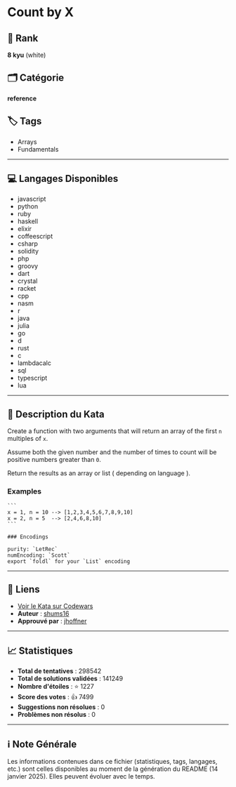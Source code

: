 # Count by X

## 🏅 Rank
**8 kyu** (white)

## 🗂️ Catégorie
**reference**

## 🏷️ Tags
- Arrays
- Fundamentals

---

## 💻 Langages Disponibles
- javascript
- python
- ruby
- haskell
- elixir
- coffeescript
- csharp
- solidity
- php
- groovy
- dart
- crystal
- racket
- cpp
- nasm
- r
- java
- julia
- go
- d
- rust
- c
- lambdacalc
- sql
- typescript
- lua

---

## 📜 Description du Kata

Create a function with two arguments that will return an array of the first `n` multiples of `x`. 

Assume both the given number and the number of times to count will be positive numbers greater than `0`. 

Return the results as an array or list ( depending on language ).

### Examples 

~~~if-not:lambdacalc
```
x = 1, n = 10 --> [1,2,3,4,5,6,7,8,9,10]
x = 2, n = 5  --> [2,4,6,8,10]
```
~~~

~~~if:lambdacalc
### Encodings

purity: `LetRec`  
numEncoding: `Scott`  
export `foldl` for your `List` encoding  
~~~


---

## 🔗 Liens
- [Voir le Kata sur Codewars](https://www.codewars.com/kata/5513795bd3fafb56c200049e)
- **Auteur** : [shums16](https://www.codewars.com/users/shums16)
- **Approuvé par** : [jhoffner](https://www.codewars.com/users/jhoffner)

---

## 📈 Statistiques
- **Total de tentatives** : 298542
- **Total de solutions validées** : 141249
- **Nombre d'étoiles** : ⭐ 1227
- **Score des votes** : 👍 7499
- **Suggestions non résolues** : 0
- **Problèmes non résolus** : 0

---

## ℹ️ Note Générale
Les informations contenues dans ce fichier (statistiques, tags, langages, etc.) sont celles disponibles au moment de la génération du README (14 janvier 2025). Elles peuvent évoluer avec le temps.
